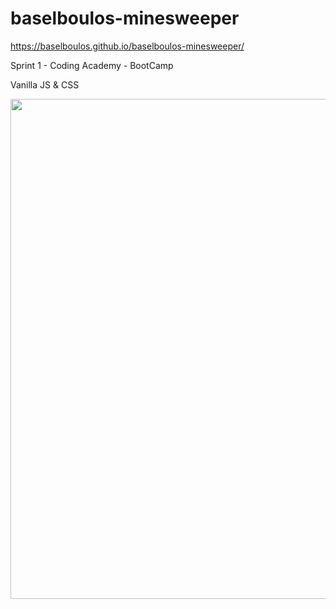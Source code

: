 # baselboulos-minesweeper

https://baselboulos.github.io/baselboulos-minesweeper/

Sprint 1 - Coding Academy - BootCamp

Vanilla JS & CSS

<img src="https://i.gyazo.com/ed388ac80970ecade07bc37f4a6702f1.png" width="800">
